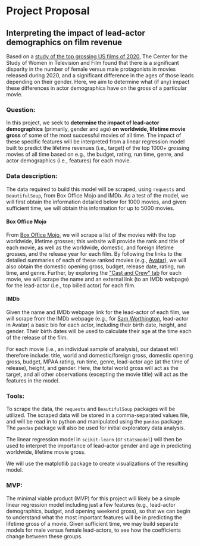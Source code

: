 # Project Proposal
## Interpreting the impact of lead-actor demographics on film revenue

Based on a [study of the top grossing US films of 2020](https://womenintvfilm.sdsu.edu/research/), The Center for the Study of Women in Television and Film found that there is a significant disparity in the number of female versus male protagonists in movies released during 2020, and a significant difference in the ages of those leads depending on their gender. Here, we aim to determine what (if any) impact these differences in actor demographics have on the gross of a particular movie.

### Question:
In this project, we seek to **determine the impact of lead-actor demographics** (primarily, gender and age) **on worldwide, lifetime movie gross** of some of the most successful movies of all time. The impact of these specific features will be interpreted from a linear regression model built to predict the lifetime revenues (i.e., target) of the top 1000+ grossing movies of all time based on e.g., the budget, rating, run time, genre, and actor demographics (i.e., features) for each movie.


### Data description:
The data required to build this model will be scraped, using `requests` and `BeautifulSoup`, from Box Office Mojo and IMDb. As a test of the model, we will first obtain the information detailed below for 1000 movies, and given sufficient time, we will obtain this information for up to 5000 movies.

#### Box Office Mojo
From [Box Office Mojo](https://www.boxofficemojo.com/chart/ww_top_lifetime_gross/?offset=0), we will scrape a list of the movies with the top worldwide, lifetime grosses; this website will provide the rank and title of each movie, as well as the worldwide, domestic, and foreign lifetime grosses, and the release year for each film. By following the links to the detailed summaries of each of these ranked movies (e.g., [Avatar](https://www.boxofficemojo.com/title/tt0499549/?ref_=bo_cso_table_1)), we will also obtain the domestic opening gross, budget, release date, rating, run time, and genre. Further, by exploring the ["Cast and Crew" tab](https://www.boxofficemojo.com/title/tt0499549/credits/?ref_=bo_tt_tab#tabs) for each movie, we will scrape the name and an external link (to an IMDb webpage) for the lead-actor (i.e., top billed actor) for each film.

#### IMDb
Given the name and IMDb webpage link for the lead-actor of each film, we will scrape from the IMDb webpage (e.g., for [Sam Worthington](https://www.imdb.com/name/nm0941777/), lead-actor in Avatar) a basic bio for each actor, including their birth date, height, and gender. Their birth dates will be used to calculate their age at the time each of the release of the film.

For each movie (i.e., an individual sample of analysis), our dataset will therefore include: title, world and domestic/foreign gross, domestic opening gross, budget, MPAA rating, run time, genre, lead-actor age (at the time of release), height, and gender. Here, the total world gross will act as the target, and all other observations (excepting the movie title) will act as the features in the model.

### Tools:
To scrape the data, the `requests` and `BeautifulSoup` packages will be utilized. The scraped data will be stored in a comma-separated values file, and will be read in to python and manipulated using the `pandas` package. The `pandas` package will also be used for initial exploratory data analysis.

The linear regression model in `scikit-learn` (or `statsmodel`) will then be used to interpret the importance of lead-actor gender and age in predicting worldwide, lifetime movie gross.

We will use the matplotlib package to create visualizations of the resulting model.

### MVP:

The minimal viable product (MVP) for this project will likely be a simple linear regression model including just a few features (e.g., lead-actor demographics, budget, and opening weekend gross), so that we can begin to understand what the most important features will be in predicting the lifetime gross of a movie. Given sufficient time, we may build separate models for male versus female lead-actors, to see how the coefficients change between these groups.
